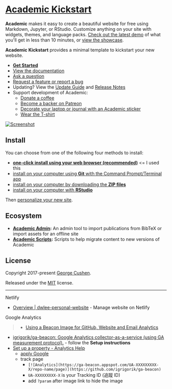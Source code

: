 # [Academic Kickstart](https://sourcethemes.com/academic/)

**Academic** makes it easy to create a beautiful website for free using Markdown, Jupyter, or RStudio. Customize anything on your site with widgets, themes, and language packs. [Check out the latest demo](https://academic-demo.netlify.com/) of what you'll get in less than 10 minutes, or [view the showcase](https://sourcethemes.com/academic/#expo).

**Academic Kickstart** provides a minimal template to kickstart your new website.

* [**Get Started**](#install)
* [View the documentation](https://sourcethemes.com/academic/docs/)
* [Ask a question](http://discuss.gohugo.io/)
* [Request a feature or report a bug](https://github.com/gcushen/hugo-academic/issues)
* Updating? View the [Update Guide](https://sourcethemes.com/academic/docs/update/) and [Release Notes](https://sourcethemes.com/academic/updates/)
* Support development of Academic:
  * [Donate a coffee](https://paypal.me/cushen)
  * [Become a backer on Patreon](https://www.patreon.com/cushen)
  * [Decorate your laptop or journal with an Academic sticker](https://www.redbubble.com/people/neutreno/works/34387919-academic)
  * [Wear the T-shirt](https://academic.threadless.com/)

[![Screenshot](https://raw.githubusercontent.com/gcushen/hugo-academic/master/academic.png)](https://github.com/gcushen/hugo-academic/)

## Install

You can choose from one of the following four methods to install:

* [**one-click install using your web browser (recommended)**](https://sourcethemes.com/academic/docs/install/#install-with-web-browser) <= I used this
* [install on your computer using **Git** with the Command Prompt/Terminal app](https://sourcethemes.com/academic/docs/install/#install-with-git)
* [install on your computer by downloading the **ZIP files**](https://sourcethemes.com/academic/docs/install/#install-with-zip)
* [install on your computer with **RStudio**](https://sourcethemes.com/academic/docs/install/#install-with-rstudio)

Then [personalize your new site](https://sourcethemes.com/academic/docs/get-started/).

## Ecosystem

* **[Academic Admin](https://github.com/sourcethemes/academic-admin):** An admin tool to import publications from BibTeX or import assets for an offline site
* **[Academic Scripts](https://github.com/sourcethemes/academic-scripts):** Scripts to help migrate content to new versions of Academic

## License

Copyright 2017-present [George Cushen](https://georgecushen.com).

Released under the [MIT](https://github.com/sourcethemes/academic-kickstart/blob/master/LICENSE.md) license.

---

Netlify

* [Overview | dwlee-personal-website](https://app.netlify.com/sites/dwlee-personal-website/overview) - Manage website on Netlify

Google Analytics

> * [Using a Beacon Image for GitHub, Website and Email Analytics](https://www.sitepoint.com/using-beacon-image-github-website-email-analytics/)

* [igrigorik/ga-beacon: Google Analytics collector-as-a-service (using GA measurement protocol).](https://github.com/igrigorik/ga-beacon) - follow the **Setup instructions**
* [Set up a property - Analytics Help](https://support.google.com/analytics/answer/1042508?hl=en)
  * [apply Google](https://analytics.google.com/analytics/web/?authuser=0#/provision)
  * track page
    * `[![Analytics](https://ga-beacon.appspot.com/UA-XXXXXXXXX-X/repo-name/page)](https://github.com/igrigorik/ga-beacon)`
    * `UA-XXXXXXXXX-X` is your Tracking ID (追蹤 ID)
    * add `?param` after image link to hide the image
